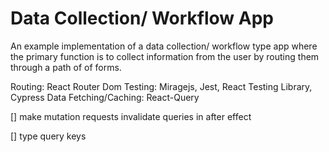 # Data Collection/ Workflow App

An example implementation of a data collection/ workflow type app where the primary function is to collect information from the user by routing them through a path of of forms.

Routing: React Router Dom
Testing: Miragejs, Jest, React Testing Library, Cypress
Data Fetching/Caching: React-Query


[] make mutation requests invalidate queries in after effect

[] type query keys
